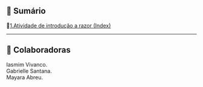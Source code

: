 ## 📌 Sumário

🔗[1.Atividade de introdução a razor (Index)](https://github.com/IasmimVivanco/Introdu-o-a-razor/blob/main/Introdu%C3%A7%C3%A3o%20a%20Razor/Views/Home/Index.cshtml)
____________________________________________________________

## 🌸 Colaboradoras

Iasmim Vivanco.\
Gabrielle Santana.\
Mayara Abreu.
